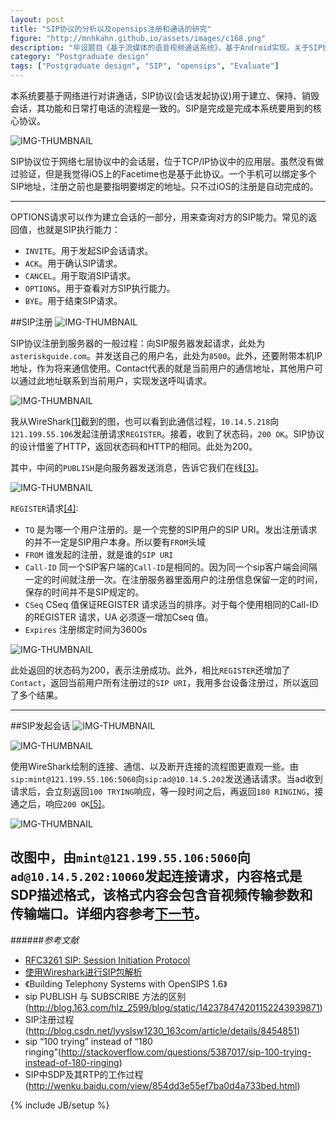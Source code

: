 ```yaml
---
layout: post
title: "SIP协议的分析以及opensips注册和通话的研究"
figure: "http://mnhkahn.github.io/assets/images/c168.png"
description: "毕设题目《基于流媒体的语音视频通话系统》，基于Android实现。关于SIP协议的分析以及opensips注册和通话的研究。"
category: "Postgraduate design"
tags: ["Postgraduate design", "SIP", "opensips", "Evaluate"]
---
```


本系统要基于网络进行对讲通话，SIP协议(会话发起协议)用于建立、保持、销毁会话，其功能和日常打电话的流程是一致的。SIP是完成是完成本系统要用到的核心协议。

![IMG-THUMBNAIL](http://cyeam.qiniudn.com/sip_protocol.png)

SIP协议位于网络七层协议中的会话层，位于TCP/IP协议中的应用层。虽然没有做过验证，但是我觉得iOS上的Facetime也是基于此协议。一个手机可以绑定多个SIP地址，注册之前也是要指明要绑定的地址。只不过iOS的注册是自动完成的。

---

OPTIONS请求可以作为建立会话的一部分，用来查询对方的SIP能力。常见的返回值，也就是SIP执行能力：
+ `INVITE`。用于发起SIP会话请求。
+ `ACK`。用于确认SIP请求。
+ `CANCEL`。用于取消SIP请求。
+ `OPTIONS`。用于查看对方SIP执行能力。
+ `BYE`。用于结束SIP请求。

##SIP注册
![IMG-THUMBNAIL](http://cyeam.qiniudn.com/sip_thoery_register.png)

SIP协议注册到服务器的一般过程：向SIP服务器发起请求，此处为`asteriskguide.com`。并发送自己的用户名，此处为`8500`。此外，还要附带本机IP地址，作为将来通信使用。Contact代表的就是当前用户的通信地址，其他用户可以通过此地址联系到当前用户，实现发送呼叫请求。

![IMG-THUMBNAIL](http://cyeam.qiniudn.com/register_graph.png)

我从WireShark<a href="#anchor_1">[1]</a>截到的图，也可以看到此通信过程，`10.14.5.218`向`121.199.55.106`发起注册请求`REGISTER`。接着，收到了状态码，`200 OK`。SIP协议的设计借鉴了HTTP，返回状态码和HTTP的相同。此处为200。

其中，中间的`PUBLISH`是向服务器发送消息，告诉它我们在线<a href="#anchor_3">[3]</a>。

![IMG-THUMBNAIL](http://cyeam.qiniudn.com/sip_protocol_register.png)

`REGISTER`请求<a href="#anchor_4">[4]</a>:

+ `TO` 是为哪一个用户注册的。是一个完整的SIP用户的SIP URI。发出注册请求的并不一定是SIP用户本身。所以要有`FROM`头域
+ `FROM` 谁发起的注册，就是谁的`SIP URI`
+ `Call-ID` 同一个SIP客户端的`Call-ID`是相同的。因为同一个sip客户端会间隔一定的时间就注册一次。在注册服务器里面用户的注册信息保留一定的时间，保存的时间并不是SIP规定的。
+ `CSeq` CSeq 值保证REGISTER 请求适当的排序。对于每个使用相同的Call-ID 的REGISTER 请求，UA 必须逐一增加Cseq 值。
+ `Expires` 注册绑定时间为3600s

![IMG-THUMBNAIL](http://cyeam.qiniudn.com/sip_protocol_ok.png)

此处返回的状态码为200，表示注册成功。此外，相比`REGISTER`还增加了`Contact`，返回当前用户所有注册过的`SIP URI`，我用多台设备注册过，所以返回了多个结果。

---

##SIP发起会话
![IMG-THUMBNAIL](http://cyeam.qiniudn.com/sip_thoery_invite.png)

![IMG-THUMBNAIL](http://cyeam.qiniudn.com/invite_graph.png)

使用WireShark绘制的连接、通信、以及断开连接的流程图更直观一些。由`sip:mint@121.199.55.106:5060`向`sip:ad@10.14.5.202`发送通话请求。当ad收到请求后，会立刻返回`100 TRYING`响应，等一段时间之后，再返回`180 RINGING`，接通之后，响应`200 OK`<a href="#anchor_5">[5]</a>。

![IMG-THUMBNAIL](http://cyeam.qiniudn.com/sip_protocol_invite.png)

改图中，由`mint@121.199.55.106:5060`向`ad@10.14.5.202:10060`发起连接请求，内容格式是SDP描述格式，该格式内容会包含音视频传输参数和传输端口。详细内容参考[下一节](http://blog.cyeam.com/postgraduate%20design/2014/04/17/pager_sdp/)。
---
######*参考文献*
+ [RFC3261 SIP: Session Initiation Protocol](http://www.ietf.org/rfc/rfc3261.txt)
+ [使用Wireshark进行SIP包解析](http://www.blogjava.net/amigoxie/archive/2009/08/06/290119.html)
+ 《Building Telephony Systems with OpenSIPS 1.6》
+ sip PUBLISH 与 SUBSCRIBE 方法的区别(http://blog.163.com/hlz_2599/blog/static/142378474201152243939871) 
+ SIP注册过程(http://blog.csdn.net/lyyslsw1230_163com/article/details/8454851)
+ sip “100 trying” instead of “180 ringing”(http://stackoverflow.com/questions/5387017/sip-100-trying-instead-of-180-ringing)
+ SIP中SDP及其RTP的工作过程(http://wenku.baidu.com/view/854dd3e55ef7ba0d4a733bed.html)



{% include JB/setup %}